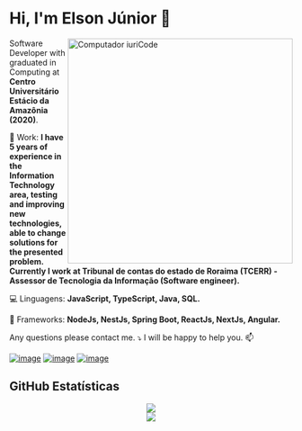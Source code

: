 # Hi, I'm **Elson Júnior** 🖖

<img src="https://raw.githubusercontent.com/MicaelliMedeiros/micaellimedeiros/master/image/computer-illustration.png" min-width="400px" max-width="400px" width="400px" align="right" alt="Computador iuriCode">

<p align="left">
  Software Developer with graduated in Computing at <strong>Centro Universitário Estácio da Amazônia (2020)</strong>.<br>
</p>

<p align="left">
  💼 Work: <strong>I have 5 years of experience in the Information Technology area, testing and improving new technologies, able to change solutions for the presented problem.
  Currently I work at Tribunal de contas do estado de Roraima (TCERR) - Assessor de Tecnologia da Informação (Software engineer).</strong>
</p>

<p align="left">
  💻 Linguagens: <strong>JavaScript, TypeScript, Java, SQL.</strong>
</p>

<p align="left">
  🧰 Frameworks: <strong>NodeJs, NestJs, Spring Boot, ReactJs, NextJs, Angular.</strong>
</p>

<p align="left">
  Any questions please contact me. ⤵️
  I will be happy to help you. 📫
</p>

[![image](https://img.shields.io/badge/Gmail-D14836?style=for-the-badge&logo=gmail&logoColor=white)](mailto:elson.araujo.bw@gmail.com)
[![image](https://img.shields.io/badge/LinkedIn-0077B5?style=for-the-badge&logo=linkedin&logoColor=white)](https://www.linkedin.com/in/elsonaraujojr)
[![image](https://img.shields.io/badge/Telegram-2CA5E0?style=for-the-badge&logo=telegram&logoColor=white)](https://t.me/elsonaraujojr)

## **GitHub Estatísticas**

<p align="center">

  <a href="https://github.com/elsonaraujojr">
  <img align="center" src="https://github-readme-stats.vercel.app/api/top-langs/?username=elsonaraujojr&layout=compact&theme=dark"/>
  </a><br/>

  <a href="https://github.com/elsonaraujojr">
  <img align="center" src="https://github-readme-stats.vercel.app/api?username=elsonaraujojr&show_icons=true&theme=dark"/>
  </a>

</p>

<!-- ### Licenses and certificates
In the overview below you will find my certificates and courses I have taken:

[<img align="left" height="94px" width="94px" alt="Warpnet" src="https://media-exp1.licdn.com/dms/image/C4D0BAQFRD_LpfY1iZw/company-logo_200_200/0/1620045342168?e=2147483647&v=beta&t=Zc3lt3gvGd9CJqyUz8qsaJNIYnev_koRqPBajgDQlys"/>](https://pf.4linux.com.br/)

[**4linux**](https://pf.4linux.com.br/) • Full-time \
**DevOps** end **Postgres** \
Linguagens & Tecnologias: `PostgreSQL`, `Pipeline`, `Shell Script`, `Git`, `Jenkins`, `Nexus`, `Sonar`\
Projetos em destaque: [Rocket](https://www.spacex.com/), [Marte](https://pt.wikipedia.org/wiki/Marte_(planeta))
<br/>

[<img align="left" height="94px" width="94px" alt="Rocketseat" src="https://avatars2.githubusercontent.com/u/28929274?s=400&v=4"/>](https://rocketseat.com.br/)

[**Rocketseat**](https://rocketseat.com.br/) • Full-time \
**Front-end and Back-End: Full-Stack** \
Linguagens & Tecnologias: `JavaScript, TypeScript`, `NodeJs`, `ReactJS`\
Projetos em destaque: [Ignite](https://rocketseat.com.br/), [Bootcamp]()
<br/>

[<img align="left" height="94px" width="94px" alt="Nubank" src="https://media-exp1.licdn.com/dms/image/C4D0BAQHwahyQD-Rolg/company-logo_200_200/0/1626874648014?e=1671667200&v=beta&t=ywBLyL43ZzrPZVchM8IImlhcJF_HfuPT6vZtZdbmNUQ"/>](https://fullcycle.com.br/)

[**Full-Cycle**](https://fullcycle.com.br/) • Full-time \
**Full-Stack and Full-Cycle** \
Linguagens & Tecnologias: `React Native`, `Node`, `Swift`, `Kotlin`, `OpenShift` \
Projetos em destaque: [App](https://fullcycle.com.br/)
<br/>
<br/>

Por favor, encontre-me no **[LinkedIn](https://www.linkedin.com/in/elsonaraujojr/)** para uma descrição mais detalhada do meus cursos e experiência de trabalho, educação e certificação. -->
